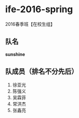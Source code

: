 # ife-2016-spring
2016春季班【在校生组】
## 队名
**sunshine**
## 队成员（排名不分先后）
1. 徐亚光
2. 陈强义
3. 吴霖菲
4. 常洪杰
5. 张鑫亮
